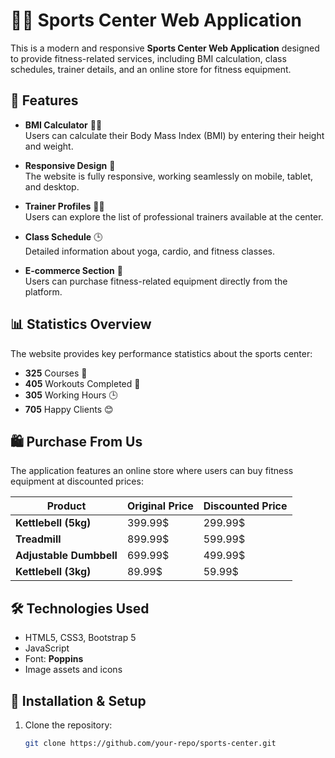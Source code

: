 # 🏋️‍♂️ Sports Center Web Application

This is a modern and responsive **Sports Center Web Application** designed to provide fitness-related services, including BMI calculation, class schedules, trainer details, and an online store for fitness equipment.

## 🚀 Features

- **BMI Calculator** 🏋️‍♂️  
  Users can calculate their Body Mass Index (BMI) by entering their height and weight.

- **Responsive Design** 📱  
  The website is fully responsive, working seamlessly on mobile, tablet, and desktop.

- **Trainer Profiles** 👨‍🏫  
  Users can explore the list of professional trainers available at the center.

- **Class Schedule** 🕒  
  Detailed information about yoga, cardio, and fitness classes.

- **E-commerce Section** 🛒  
  Users can purchase fitness-related equipment directly from the platform.

## 📊 Statistics Overview

The website provides key performance statistics about the sports center:

- **325** Courses 🏫  
- **405** Workouts Completed 💪  
- **305** Working Hours 🕒  
- **705** Happy Clients 😊  

## 🛍️ Purchase From Us  

The application features an online store where users can buy fitness equipment at discounted prices:

| Product                | Original Price | Discounted Price |
|------------------------|---------------|------------------|
| **Kettlebell (5kg)**   | 399.99$       | 299.99$          |
| **Treadmill**          | 899.99$       | 599.99$          |
| **Adjustable Dumbbell**| 699.99$       | 499.99$          |
| **Kettlebell (3kg)**   | 89.99$        | 59.99$           |

## 🛠️ Technologies Used

- HTML5, CSS3, Bootstrap 5  
- JavaScript  
- Font: **Poppins**  
- Image assets and icons  

## 📂 Installation & Setup

1. Clone the repository:  
   ```sh
   git clone https://github.com/your-repo/sports-center.git

